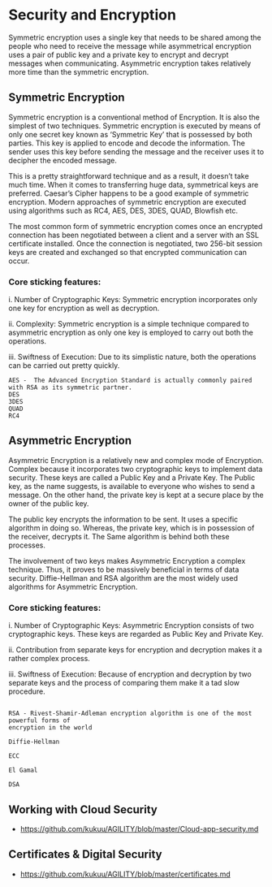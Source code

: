 # Security and Encryption

Symmetric encryption uses a single key that needs to be shared among the people who need to receive the message while asymmetrical encryption uses a pair of public key and a private key to encrypt and decrypt messages when communicating. Asymmetric encryption takes relatively more time than the symmetric encryption.

## Symmetric Encryption
Symmetric encryption is a conventional method of Encryption. It is also the simplest of two techniques. Symmetric encryption is executed by means of only one secret key known as ‘Symmetric Key’ that is possessed by both parties. This key is applied to encode and decode the information. The sender uses this key before sending the message and the receiver uses it to decipher the encoded message.

This is a pretty straightforward technique and as a result, it doesn’t take much time. When it comes to transferring huge data, symmetrical keys are preferred. Caesar’s Cipher happens to be a good example of symmetric encryption. Modern approaches of symmetric encryption are executed using algorithms such as RC4, AES, DES, 3DES, QUAD, Blowfish etc.

The most common form of symmetric encryption comes once an encrypted connection has been negotiated between a client and a server with an SSL certificate installed. Once the connection is negotiated, two 256-bit session keys are created and exchanged so that encrypted communication can occur.

### Core  sticking features:

i. Number of Cryptographic Keys: Symmetric encryption incorporates only one key for encryption as well as decryption.

ii. Complexity:	Symmetric encryption is a simple technique compared to asymmetric encryption as only one key is employed to carry out both the operations.

iii. Swiftness of Execution:	Due to its simplistic nature, both the operations can be carried out pretty quickly.

```
AES -  The Advanced Encryption Standard is actually commonly paired with RSA as its symmetric partner. 
DES
3DES
QUAD
RC4

```


## Asymmetric Encryption

Asymmetric Encryption is a relatively new and complex mode of Encryption. Complex because it incorporates two cryptographic keys to implement data security. These keys are called a Public Key and a Private Key. The Public key, as the name suggests, is available to everyone who wishes to send a message. On the other hand, the private key is kept at a secure place by the owner of the public key.

The public key encrypts the information to be sent. It uses a specific algorithm in doing so. Whereas, the private key, which is in possession of the receiver, decrypts it. The Same algorithm is behind both these processes.

The involvement of two keys makes Asymmetric Encryption a complex technique. Thus, it proves to be massively beneficial in terms of data security. Diffie-Hellman and RSA algorithm are the most widely used algorithms for Asymmetric Encryption.


### Core sticking features:

i. Number of Cryptographic Keys: Asymmetric Encryption consists of two cryptographic keys. These keys are regarded as Public Key and Private Key. 

ii. Contribution from separate keys for encryption and decryption makes it a rather complex process.

iii. Swiftness of Execution: Because of encryption and decryption by two separate keys and the process of comparing them make it a tad slow procedure.

```

RSA - Rivest-Shamir-Adleman encryption algorithm is one of the most powerful forms of 
encryption in the world

Diffie-Hellman

ECC

El Gamal

DSA

```

## Working with Cloud Security 

- https://github.com/kukuu/AGILITY/blob/master/Cloud-app-security.md 

## Certificates & Digital Security

- https://github.com/kukuu/AGILITY/blob/master/certificates.md
